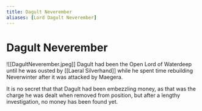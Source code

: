 ```yaml
---
title: Dagult Neverember
aliases: [Lord Dagult Neverember]
---
```

# Dagult Neverember
![[DagultNeverember.jpeg]]
Dagult had been the Open Lord of Waterdeep until he was ousted by [[Laeral Silverhand]] while he spent time rebuilding Neverwinter after it was attacked by Maegera.

It is no secret that that Dagult had been embezzling money, as that was the charge he was dealt when removed from position, but after a lengthy investigation, no money has been found yet.
